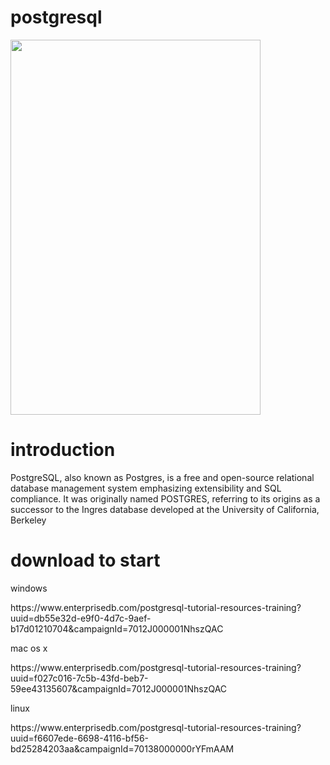 # postgresql
 <img src="https://github.com/newebook/sql/blob/main/SQL%20FOR%20BEG%C4%B1nner.png" width="400" height="600" />

# introduction
<p>PostgreSQL, also known as Postgres, is a free and open-source relational database management system emphasizing extensibility and SQL compliance. It was originally named POSTGRES, referring to its origins as a successor to the Ingres database developed at the University of California, Berkeley<p>
  
# download to start
  <p>windows<p>https://www.enterprisedb.com/postgresql-tutorial-resources-training?uuid=db55e32d-e9f0-4d7c-9aef-b17d01210704&campaignId=7012J000001NhszQAC
  <p>mac os x<p>https://www.enterprisedb.com/postgresql-tutorial-resources-training?uuid=f027c016-7c5b-43fd-beb7-59ee43135607&campaignId=7012J000001NhszQAC
  <p>linux<p>https://www.enterprisedb.com/postgresql-tutorial-resources-training?uuid=f6607ede-6698-4116-bf56-bd25284203aa&campaignId=70138000000rYFmAAM
